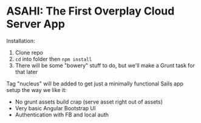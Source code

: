 # ASAHI: The First Overplay Cloud Server App

Installation:
1. Clone repo
2. `cd` into folder then `npm install`
3. There will be some "bowery" stuff to do, but we'll make a Grunt task for that later

Tag "nucleus" will be added to get just a minimally functional Sails app setup the way we like it:
- No grunt assets build crap (serve asset right out of assets)
- Very basic Angular Bootstrap UI
- Authentication with FB and local auth
